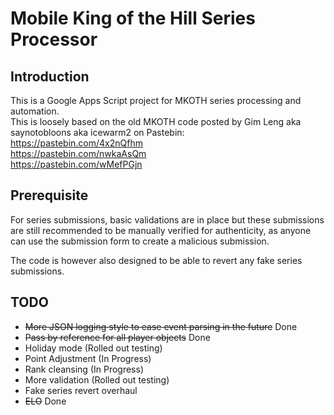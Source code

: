 # Mobile King of the Hill Series Processor
## Introduction
This is a Google Apps Script project for MKOTH series processing and automation.  
This is loosely based on the old MKOTH code posted by Gim Leng aka saynotobloons aka icewarm2 on Pastebin:  
https://pastebin.com/4x2nQfhm  
https://pastebin.com/nwkaAsQm  
https://pastebin.com/wMefPGjn

## Prerequisite
For series submissions, basic validations are in place but these submissions are still recommended to be manually verified for authenticity, as anyone can use the submission form to create a malicious submission.

The code is however also designed to be able to revert any fake series submissions.

## TODO
- ~~More JSON logging style to ease event parsing in the future~~ Done
- ~~Pass by reference for all player objects~~ Done
- Holiday mode (Rolled out testing)
- Point Adjustment (In Progress)
- Rank cleansing (In Progress)
- More validation (Rolled out testing)
- Fake series revert overhaul
- ~~ELO~~ Done
